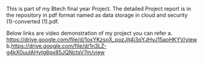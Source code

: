 This is part of my Btech final year Project. The detailed Project report is in the repository in  pdf format named as data storage in cloud and security (1)-converted (1).pdf.

Below links are video demonstration of my project you can refer 
   a. https://drive.google.com/file/d/1oxYKzsoX_pozJjt4i3qYJHyJ15aoHKYV/view
   b.https://drive.google.com/file/d/1n3LZ-g4kX0uuIAHytg6px85JQNctsV7m/view
